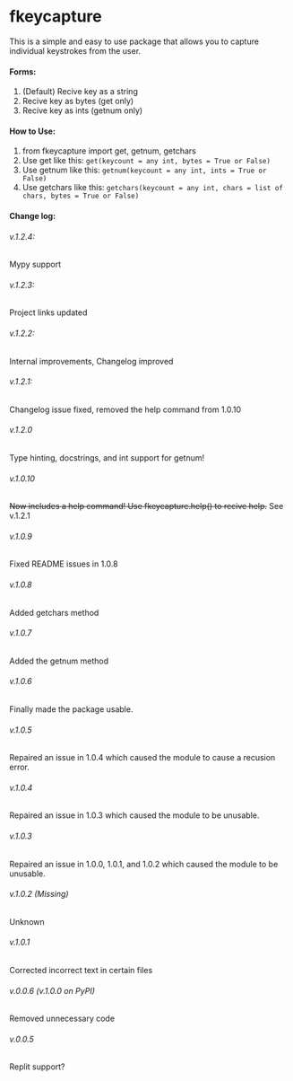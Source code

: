 # fkeycapture
This is a simple and easy to use package that allows you to capture individual keystrokes from the user.
#### Forms:
1. (Default) Recive key as a string
2. Recive key as bytes (get only)
3. Recive key as ints  (getnum only)
#### How to Use:
1. from fkeycapture import get, getnum, getchars
2. Use get like this: `get(keycount = any int, bytes = True or False)`
3. Use getnum like this: `getnum(keycount = any int, ints = True or False)`
4. Use getchars like this: `getchars(keycount = any int, chars = list of chars, bytes = True or False)`
#### Change log:
###### v.1.2.4:
Mypy support
###### v.1.2.3:
Project links updated
###### v.1.2.2:
Internal improvements, Changelog improved
###### v.1.2.1:
Changelog issue fixed, removed the help command from 1.0.10
###### v.1.2.0
Type hinting, docstrings, and int support for getnum!
###### v.1.0.10
~~Now includes a help command! Use fkeycapture.help() to recive help.~~ See v.1.2.1
###### v.1.0.9
Fixed README issues in 1.0.8
###### v.1.0.8
Added getchars method
###### v.1.0.7
Added the getnum method
###### v.1.0.6
Finally made the package usable.
###### v.1.0.5
Repaired an issue in 1.0.4 which caused the module to cause a recusion error.
###### v.1.0.4
Repaired an issue in 1.0.3 which caused the module to be unusable.
###### v.1.0.3
Repaired an issue in 1.0.0, 1.0.1, and 1.0.2 which caused the module to be unusable.
###### v.1.0.2 (Missing)
Unknown
###### v.1.0.1
Corrected incorrect text in certain files
###### v.0.0.6 (v.1.0.0 on PyPI)
Removed unnecessary code
###### v.0.0.5
Replit support?